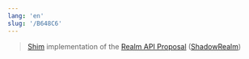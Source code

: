 ```yaml
---
lang: 'en'
slug: '/B648C6'
---
```


> [Shim](./../.././docs/pages/Shim.md) implementation of the [Realm API Proposal](https://github.com/tc39/proposal-realms/#ecmascript-spec-proposal-for-realms-api) ([ShadowRealm](./../.././docs/pages/ShadowRealm.md))

<head>
  <html lang="en-US"/>
</head>
